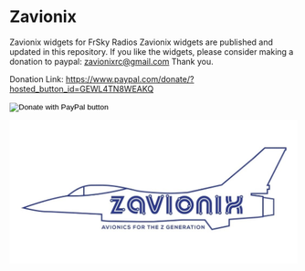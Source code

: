 # Zavionix
Zavionix widgets for FrSky Radios
Zavionix widgets are published and updated in this repository.
If you like the widgets, please consider making a donation to paypal: zavionixrc@gmail.com
Thank you.

Donation Link:
https://www.paypal.com/donate/?hosted_button_id=GEWL4TN8WEAKQ

<form action="https://www.paypal.com/donate" method="post" target="_top">
<input type="hidden" name="hosted_button_id" value="GEWL4TN8WEAKQ" />
<input type="image" src="https://www.paypalobjects.com/en_US/IL/i/btn/btn_donateCC_LG.gif" border="0" name="submit" title="PayPal - The safer, easier way to pay online!" alt="Donate with PayPal button" />
<img alt="" border="0" src="https://www.paypal.com/en_IL/i/scr/pixel.gif" width="1" height="1" />
</form>

![Alt text](zavionixlogo.jpg?raw=true "Optional Title")

